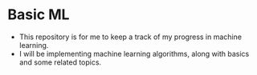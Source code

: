 # Basic ML

* This repository is for me to keep a track of my progress in machine learning.
* I will be implementing machine learning algorithms, along with basics and some related topics.